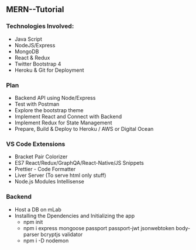 ## MERN--Tutorial

### Technologies Involved:

- Java Script
- NodeJS/Express
- MongoDB
- React & Redux
- Twitter Bootstrap 4
- Heroku & Git for Deployment

### Plan

- Backend API using Node/Express
- Test with Postman
- Explore the bootstrap theme
- Implement React and Connect with Backend
- Implement Redux for State Management
- Prepare, Build & Deploy to Heroku / AWS or Digital Ocean

### VS Code Extensions

- Bracket Pair Colorizer
- ES7 React/Redux/GraphQA/React-Native/JS Snippets
- Prettier - Code Formatter
- Liver Server (To serve html only stuff)
- Node.js Modules Intellisense

### Backend

- Host a DB on mLab
- Installing the Dpendencies and Initializing the app
  - npm init
  - npm i express mongoose passport passport-jwt jsonwebtoken body-parser bcryptjs validator
  - npm i -D nodemon
